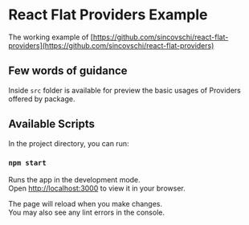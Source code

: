 # React Flat Providers Example

The working example of [https://github.com/sincovschi/react-flat-providers](https://github.com/sincovschi/react-flat-providers)

## Few words of guidance

Inside `src` folder is available for preview the basic usages of Providers offered by package.

## Available Scripts

In the project directory, you can run:

### `npm start`

Runs the app in the development mode.\
Open [http://localhost:3000](http://localhost:3000) to view it in your browser.

The page will reload when you make changes.\
You may also see any lint errors in the console.

